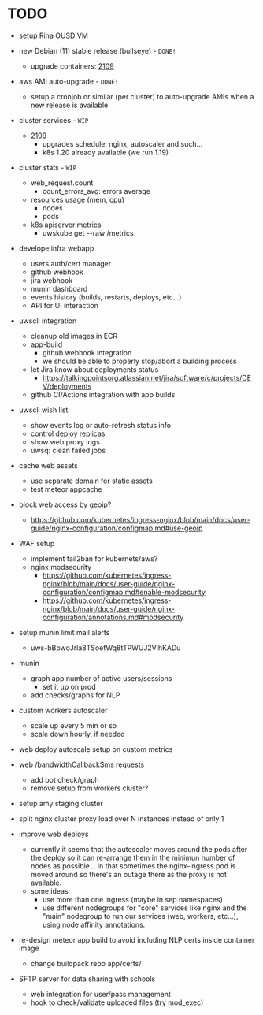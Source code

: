 # TODO

* setup Rina OUSD VM

* new Debian (11) stable release (bullseye) - `DONE!`
    * upgrade containers: [2109](./infra/upgrades.md)

* aws AMI auto-upgrade - `DONE!`
    * setup a cronjob or similar (per cluster) to auto-upgrade AMIs when a new release is available

* cluster services - `WIP`
    * [2109](./infra/upgrades.md)
        * upgrades schedule: nginx, autoscaler and such...
        * k8s 1.20 already available (we run 1.19)

* cluster stats - `WIP`
    * web_request.count
        * count_errors_avg: errors average
    * resources usage (mem, cpu)
        * nodes
        * pods
    * k8s apiserver metrics
        * uwskube get --raw /metrics

* develope infra webapp
    * users auth/cert manager
    * github webhook
    * jira webhook
    * munin dashboard
    * events history (builds, restarts, deploys, etc...)
    * API for UI interaction

* uwscli integration
    * cleanup old images in ECR
    * app-build
        * github webhook integration
        * we should be able to properly stop/abort a building process
    * let Jira know about deployments status
        * https://talkingpointsorg.atlassian.net/jira/software/c/projects/DEV/deployments
    * github CI/Actions integration with app builds

* uwscli wish list
    * show events log or auto-refresh status info
    * control deploy replicas
    * show web proxy logs
    * uwsq: clean failed jobs

* cache web assets
    * use separate domain for static assets
    * test meteor appcache

* block web access by geoip?
    * https://github.com/kubernetes/ingress-nginx/blob/main/docs/user-guide/nginx-configuration/configmap.md#use-geoip

* WAF setup
    * implement fail2ban for kubernets/aws?
    * nginx modsecurity
        * https://github.com/kubernetes/ingress-nginx/blob/main/docs/user-guide/nginx-configuration/configmap.md#enable-modsecurity
        * https://github.com/kubernetes/ingress-nginx/blob/main/docs/user-guide/nginx-configuration/annotations.md#modsecurity

* setup munin limit mail alerts
    * uws-bBpwoJrla8TSoefWq8tTPWUJ2VihKADu

* munin
    * graph app number of active users/sessions
        * set it up on prod
    * add checks/graphs for NLP

* custom workers autoscaler
    * scale up every 5 min or so
    * scale down hourly, if needed

* web deploy autoscale setup on custom metrics

* web /bandwidthCallbackSms requests
    * add bot check/graph
    * remove setup from workers cluster?

* setup amy staging cluster

* split nginx cluster proxy load over N instances instead of only 1

* improve web deploys
    * currently it seems that the autoscaler moves around the pods after the deploy so it can re-arrange them in the minimun number of nodes as possible... In that sometimes the nginx-ingress pod is moved around so there's an outage there as the proxy is not available.
    * some ideas:
        * use more than one ingress (maybe in sep namespaces)
        * use different nodegroups for "core" services like nginx and the "main" nodegroup to run our services (web, workers, etc...), using node affinity annotations.

* re-design meteor app build to avoid including NLP certs inside container image
    * change buildpack repo app/certs/

* SFTP server for data sharing with schools
    * web integration for user/pass management
    * hook to check/validate uploaded files (try mod_exec)
